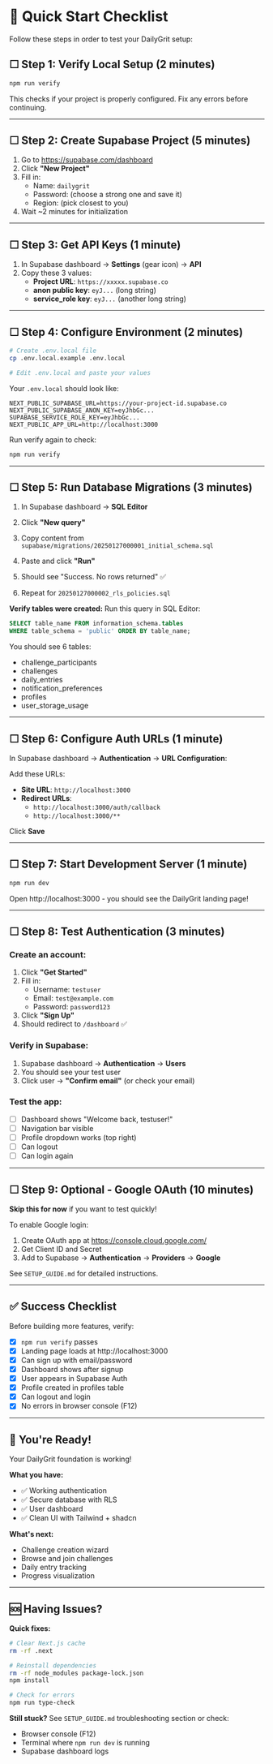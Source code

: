 # 🚀 Quick Start Checklist

Follow these steps in order to test your DailyGrit setup:

## ☐ Step 1: Verify Local Setup (2 minutes)

```bash
npm run verify
```

This checks if your project is properly configured. Fix any errors before continuing.

---

## ☐ Step 2: Create Supabase Project (5 minutes)

1. Go to https://supabase.com/dashboard
2. Click **"New Project"**
3. Fill in:
   - Name: `dailygrit`
   - Password: (choose a strong one and save it)
   - Region: (pick closest to you)
4. Wait ~2 minutes for initialization

---

## ☐ Step 3: Get API Keys (1 minute)

1. In Supabase dashboard → **Settings** (gear icon) → **API**
2. Copy these 3 values:
   - **Project URL**: `https://xxxxx.supabase.co`
   - **anon public key**: `eyJ...` (long string)
   - **service_role key**: `eyJ...` (another long string)

---

## ☐ Step 4: Configure Environment (2 minutes)

```bash
# Create .env.local file
cp .env.local.example .env.local

# Edit .env.local and paste your values
```

Your `.env.local` should look like:
```env
NEXT_PUBLIC_SUPABASE_URL=https://your-project-id.supabase.co
NEXT_PUBLIC_SUPABASE_ANON_KEY=eyJhbGc...
SUPABASE_SERVICE_ROLE_KEY=eyJhbGc...
NEXT_PUBLIC_APP_URL=http://localhost:3000
```

Run verify again to check:
```bash
npm run verify
```

---

## ☐ Step 5: Run Database Migrations (3 minutes)

1. In Supabase dashboard → **SQL Editor**
2. Click **"New query"**
3. Copy content from `supabase/migrations/20250127000001_initial_schema.sql`
4. Paste and click **"Run"**
5. Should see "Success. No rows returned" ✅

6. Repeat for `20250127000002_rls_policies.sql`

**Verify tables were created:**
Run this query in SQL Editor:
```sql
SELECT table_name FROM information_schema.tables
WHERE table_schema = 'public' ORDER BY table_name;
```

You should see 6 tables:
- challenge_participants
- challenges
- daily_entries
- notification_preferences
- profiles
- user_storage_usage

---

## ☐ Step 6: Configure Auth URLs (1 minute)

In Supabase dashboard → **Authentication** → **URL Configuration**:

Add these URLs:
- **Site URL**: `http://localhost:3000`
- **Redirect URLs**:
  - `http://localhost:3000/auth/callback`
  - `http://localhost:3000/**`

Click **Save**

---

## ☐ Step 7: Start Development Server (1 minute)

```bash
npm run dev
```

Open http://localhost:3000 - you should see the DailyGrit landing page!

---

## ☐ Step 8: Test Authentication (3 minutes)

### Create an account:
1. Click **"Get Started"**
2. Fill in:
   - Username: `testuser`
   - Email: `test@example.com`
   - Password: `password123`
3. Click **"Sign Up"**
4. Should redirect to `/dashboard` ✅

### Verify in Supabase:
1. Supabase dashboard → **Authentication** → **Users**
2. You should see your test user
3. Click user → **"Confirm email"** (or check your email)

### Test the app:
- [ ] Dashboard shows "Welcome back, testuser!"
- [ ] Navigation bar visible
- [ ] Profile dropdown works (top right)
- [ ] Can logout
- [ ] Can login again

---

## ☐ Step 9: Optional - Google OAuth (10 minutes)

**Skip this for now** if you want to test quickly!

To enable Google login:
1. Create OAuth app at https://console.cloud.google.com/
2. Get Client ID and Secret
3. Add to Supabase → **Authentication** → **Providers** → **Google**

See `SETUP_GUIDE.md` for detailed instructions.

---

## ✅ Success Checklist

Before building more features, verify:

- [x] `npm run verify` passes
- [x] Landing page loads at http://localhost:3000
- [x] Can sign up with email/password
- [x] Dashboard shows after signup
- [x] User appears in Supabase Auth
- [x] Profile created in profiles table
- [x] Can logout and login
- [x] No errors in browser console (F12)

---

## 🎉 You're Ready!

Your DailyGrit foundation is working!

**What you have:**
- ✅ Working authentication
- ✅ Secure database with RLS
- ✅ User dashboard
- ✅ Clean UI with Tailwind + shadcn

**What's next:**
- Challenge creation wizard
- Browse and join challenges
- Daily entry tracking
- Progress visualization

---

## 🆘 Having Issues?

**Quick fixes:**
```bash
# Clear Next.js cache
rm -rf .next

# Reinstall dependencies
rm -rf node_modules package-lock.json
npm install

# Check for errors
npm run type-check
```

**Still stuck?** See `SETUP_GUIDE.md` troubleshooting section or check:
- Browser console (F12)
- Terminal where `npm run dev` is running
- Supabase dashboard logs
